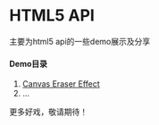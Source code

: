 # HTML5 API
主要为html5 api的一些demo展示及分享
####  Demo目录
1. [Canvas Eraser Effect](https://github.com/yovenxu/HTML5/tree/master/Canvas-Eraser-Effect)
2. ...

更多好戏，敬请期待！
